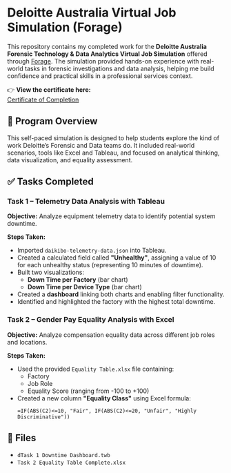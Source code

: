 # Deloitte Australia Virtual Job Simulation (Forage)

This repository contains my completed work for the **Deloitte Australia Forensic Technology & Data Analytics Virtual Job Simulation** offered through [Forage](https://www.theforage.com/). The simulation provided hands-on experience with real-world tasks in forensic investigations and data analysis, helping me build confidence and practical skills in a professional services context.

👉 **View the certificate here:**  
[Certificate of Completion](https://forage-uploads-prod.s3.amazonaws.com/completion-certificates/9PBTqmSxAf6zZTseP/io9DzWKe3PTsiS6GG_9PBTqmSxAf6zZTseP_hCcm2LZfaqq9jcwj6_1749715277667_completion_certificate.pdf)


## 📌 Program Overview

This self-paced simulation is designed to help students explore the kind of work Deloitte’s Forensic and Data teams do. It included real-world scenarios, tools like Excel and Tableau, and focused on analytical thinking, data visualization, and equality assessment.


## ✅ Tasks Completed

### Task 1 – Telemetry Data Analysis with Tableau
**Objective:** Analyze equipment telemetry data to identify potential system downtime.

**Steps Taken:**
- Imported `daikibo-telemetry-data.json` into Tableau.
- Created a calculated field called **"Unhealthy"**, assigning a value of 10 for each unhealthy status (representing 10 minutes of downtime).
- Built two visualizations:
  - **Down Time per Factory** (bar chart)
  - **Down Time per Device Type** (bar chart)
- Created a **dashboard** linking both charts and enabling filter functionality.
- Identified and highlighted the factory with the highest total downtime.


### Task 2 – Gender Pay Equality Analysis with Excel
**Objective:** Analyze compensation equality data across different job roles and locations.

**Steps Taken:**
- Used the provided `Equality Table.xlsx` file containing:
  - Factory
  - Job Role
  - Equality Score (ranging from -100 to +100)
- Created a new column **"Equality Class"** using Excel formula:
  ```excel
  =IF(ABS(C2)<=10, "Fair", IF(ABS(C2)<=20, "Unfair", "Highly Discriminative"))
## 📁 Files

- `dTask 1 Downtime Dashboard.twb`
- `Task 2 Equality Table Complete.xlsx`
